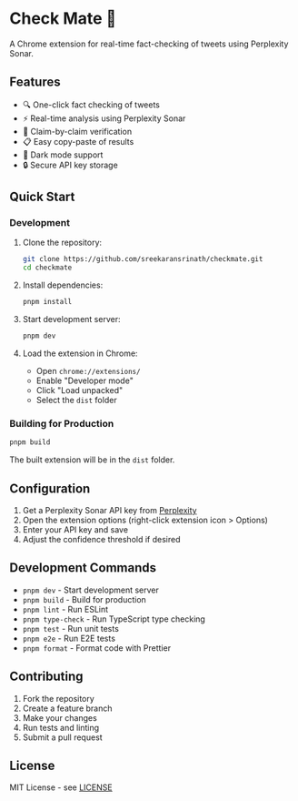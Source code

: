 # Check Mate 🎯

A Chrome extension for real-time fact-checking of tweets using Perplexity Sonar.

## Features

- 🔍 One-click fact checking of tweets
- ⚡ Real-time analysis using Perplexity Sonar
- 🎯 Claim-by-claim verification
- 📋 Easy copy-paste of results
- 🌙 Dark mode support
- 🔒 Secure API key storage

## Quick Start

### Development

1. Clone the repository:
   ```bash
   git clone https://github.com/sreekaransrinath/checkmate.git
   cd checkmate
   ```

2. Install dependencies:
   ```bash
   pnpm install
   ```

3. Start development server:
   ```bash
   pnpm dev
   ```

4. Load the extension in Chrome:
   - Open `chrome://extensions/`
   - Enable "Developer mode"
   - Click "Load unpacked"
   - Select the `dist` folder

### Building for Production

```bash
pnpm build
```

The built extension will be in the `dist` folder.

## Configuration

1. Get a Perplexity Sonar API key from [Perplexity](https://perplexity.ai)
2. Open the extension options (right-click extension icon > Options)
3. Enter your API key and save
4. Adjust the confidence threshold if desired

## Development Commands

- `pnpm dev` - Start development server
- `pnpm build` - Build for production
- `pnpm lint` - Run ESLint
- `pnpm type-check` - Run TypeScript type checking
- `pnpm test` - Run unit tests
- `pnpm e2e` - Run E2E tests
- `pnpm format` - Format code with Prettier

## Contributing

1. Fork the repository
2. Create a feature branch
3. Make your changes
4. Run tests and linting
5. Submit a pull request

## License

MIT License - see [LICENSE](LICENSE)
